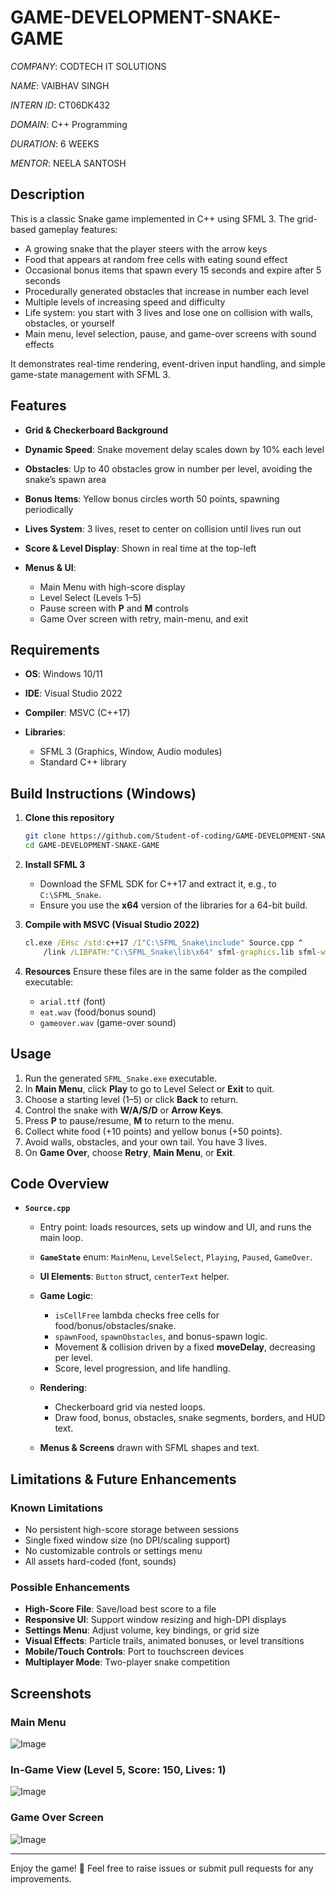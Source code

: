 # GAME-DEVELOPMENT-SNAKE-GAME

*COMPANY*: CODTECH IT SOLUTIONS

*NAME*: VAIBHAV SINGH

*INTERN ID*: CT06DK432

*DOMAIN*: C++ Programming

*DURATION*: 6 WEEKS

*MENTOR*: NEELA SANTOSH


## Description

This is a classic Snake game implemented in C++ using SFML 3. The grid-based gameplay features:

* A growing snake that the player steers with the arrow keys
* Food that appears at random free cells with eating sound effect
* Occasional bonus items that spawn every 15 seconds and expire after 5 seconds
* Procedurally generated obstacles that increase in number each level
* Multiple levels of increasing speed and difficulty
* Life system: you start with 3 lives and lose one on collision with walls, obstacles, or yourself
* Main menu, level selection, pause, and game-over screens with sound effects

It demonstrates real-time rendering, event-driven input handling, and simple game-state management with SFML 3.

## Features

* **Grid & Checkerboard Background**
* **Dynamic Speed**: Snake movement delay scales down by 10% each level
* **Obstacles**: Up to 40 obstacles grow in number per level, avoiding the snake’s spawn area
* **Bonus Items**: Yellow bonus circles worth 50 points, spawning periodically
* **Lives System**: 3 lives, reset to center on collision until lives run out
* **Score & Level Display**: Shown in real time at the top-left
* **Menus & UI**:

  * Main Menu with high-score display
  * Level Select (Levels 1–5)
  * Pause screen with **P** and **M** controls
  * Game Over screen with retry, main-menu, and exit

## Requirements

* **OS**: Windows 10/11
* **IDE**: Visual Studio 2022
* **Compiler**: MSVC (C++17)
* **Libraries**:

  * SFML 3 (Graphics, Window, Audio modules)
  * Standard C++ library

## Build Instructions (Windows)

1. **Clone this repository**

   ```bash
   git clone https://github.com/Student-of-coding/GAME-DEVELOPMENT-SNAKE-GAME.git
   cd GAME-DEVELOPMENT-SNAKE-GAME
   ```

2. **Install SFML 3**

   * Download the SFML SDK for C++17 and extract it, e.g., to `C:\SFML_Snake`.
   * Ensure you use the **x64** version of the libraries for a 64-bit build.

3. **Compile with MSVC (Visual Studio 2022)**

   ```bat
   cl.exe /EHsc /std:c++17 /I"C:\SFML_Snake\include" Source.cpp ^
       /link /LIBPATH:"C:\SFML_Snake\lib\x64" sfml-graphics.lib sfml-window.lib sfml-system.lib sfml-audio.lib
   ```

4. **Resources**
   Ensure these files are in the same folder as the compiled executable:

   * `arial.ttf` (font)
   * `eat.wav` (food/bonus sound)
   * `gameover.wav` (game-over sound)

## Usage

1. Run the generated `SFML_Snake.exe` executable.
2. In **Main Menu**, click **Play** to go to Level Select or **Exit** to quit.
3. Choose a starting level (1–5) or click **Back** to return.
4. Control the snake with **W/A/S/D** or **Arrow Keys**.
5. Press **P** to pause/resume, **M** to return to the menu.
6. Collect white food (+10 points) and yellow bonus (+50 points).
7. Avoid walls, obstacles, and your own tail. You have 3 lives.
8. On **Game Over**, choose **Retry**, **Main Menu**, or **Exit**.

## Code Overview

* **`Source.cpp`**

  * Entry point: loads resources, sets up window and UI, and runs the main loop.
  * **`GameState`** enum: `MainMenu`, `LevelSelect`, `Playing`, `Paused`, `GameOver`.
  * **UI Elements**: `Button` struct, `centerText` helper.
  * **Game Logic**:

    * `isCellFree` lambda checks free cells for food/bonus/obstacles/snake.
    * `spawnFood`, `spawnObstacles`, and bonus-spawn logic.
    * Movement & collision driven by a fixed **moveDelay**, decreasing per level.
    * Score, level progression, and life handling.
  * **Rendering**:

    * Checkerboard grid via nested loops.
    * Draw food, bonus, obstacles, snake segments, borders, and HUD text.
  * **Menus & Screens** drawn with SFML shapes and text.

## Limitations & Future Enhancements

### Known Limitations

* No persistent high-score storage between sessions
* Single fixed window size (no DPI/scaling support)
* No customizable controls or settings menu
* All assets hard-coded (font, sounds)

### Possible Enhancements

* **High-Score File**: Save/load best score to a file
* **Responsive UI**: Support window resizing and high-DPI displays
* **Settings Menu**: Adjust volume, key bindings, or grid size
* **Visual Effects**: Particle trails, animated bonuses, or level transitions
* **Mobile/Touch Controls**: Port to touchscreen devices
* **Multiplayer Mode**: Two-player snake competition

## Screenshots

### Main Menu

![Image](https://github.com/user-attachments/assets/f18bd3cb-1d41-4b70-a53a-16e3f115d183)

### In-Game View (Level 5, Score: 150, Lives: 1)

![Image](https://github.com/user-attachments/assets/43ea8fda-18e9-4780-903a-15ff553b2535)

### Game Over Screen

![Image](https://github.com/user-attachments/assets/6bc918a8-6057-43b6-a8fb-721df9ae2ada)



---

Enjoy the game! 🐍 Feel free to raise issues or submit pull requests for any improvements.
